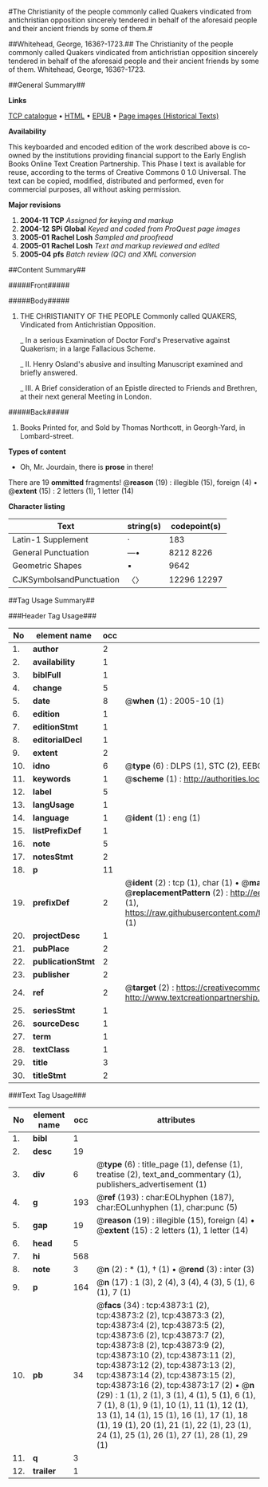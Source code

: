#The Christianity of the people commonly called Quakers vindicated from antichristian opposition sincerely tendered in behalf of the aforesaid people and their ancient friends by some of them.#

##Whitehead, George, 1636?-1723.##
The Christianity of the people commonly called Quakers vindicated from antichristian opposition sincerely tendered in behalf of the aforesaid people and their ancient friends by some of them.
Whitehead, George, 1636?-1723.

##General Summary##

**Links**

[TCP catalogue](http://www.ota.ox.ac.uk/tcp/)  • 
[HTML](http://tei.it.ox.ac.uk/tcp/Texts-HTML/free/A65/A65854.html)  • 
[EPUB](http://tei.it.ox.ac.uk/tcp/Texts-EPUB/free/A65/A65854.epub) • 
[Page images (Historical Texts)](https://data.historicaltexts.jisc.ac.uk/view?pubId=eebo-09638558e&pageId=eebo-09638558e-43873-1)

**Availability**

This keyboarded and encoded edition of the
	       work described above is co-owned by the institutions
	       providing financial support to the Early English Books
	       Online Text Creation Partnership. This Phase I text is
	       available for reuse, according to the terms of Creative
	       Commons 0 1.0 Universal. The text can be copied,
	       modified, distributed and performed, even for
	       commercial purposes, all without asking permission.

**Major revisions**

1. __2004-11__ __TCP__ *Assigned for keying and markup*
1. __2004-12__ __SPi Global__ *Keyed and coded from ProQuest page images*
1. __2005-01__ __Rachel Losh__ *Sampled and proofread*
1. __2005-01__ __Rachel Losh__ *Text and markup reviewed and edited*
1. __2005-04__ __pfs__ *Batch review (QC) and XML conversion*

##Content Summary##

#####Front#####

#####Body#####

1. THE CHRISTIANITY OF THE PEOPLE Commonly called QUAKERS, Vindicated from Antichristian Opposition.

    _ In a serious Examination of Doctor Ford's Preservative against Quakerism; in a large Fallacious Scheme.

    _ II. Henry Osland's abusive and insulting Manuscript examined and briefly answered.

    _ III. A Brief consideration of an Epistle directed to Friends and Brethren, at their next general Meeting in London.

#####Back#####

1. Books Printed for, and Sold by Thomas Northcott, in Georgh-Yard, in Lombard-street.

**Types of content**

  * Oh, Mr. Jourdain, there is **prose** in there!

There are 19 **ommitted** fragments! 
 @__reason__ (19) : illegible (15), foreign (4)  •  @__extent__ (15) : 2 letters (1), 1 letter (14)

**Character listing**


|Text|string(s)|codepoint(s)|
|---|---|---|
|Latin-1 Supplement|·|183|
|General Punctuation|—•|8212 8226|
|Geometric Shapes|▪|9642|
|CJKSymbolsandPunctuation|〈〉|12296 12297|

##Tag Usage Summary##

###Header Tag Usage###

|No|element name|occ|attributes|
|---|---|---|---|
|1.|__author__|2||
|2.|__availability__|1||
|3.|__biblFull__|1||
|4.|__change__|5||
|5.|__date__|8| @__when__ (1) : 2005-10 (1)|
|6.|__edition__|1||
|7.|__editionStmt__|1||
|8.|__editorialDecl__|1||
|9.|__extent__|2||
|10.|__idno__|6| @__type__ (6) : DLPS (1), STC (2), EEBO-CITATION (1), OCLC (1), VID (1)|
|11.|__keywords__|1| @__scheme__ (1) : http://authorities.loc.gov/ (1)|
|12.|__label__|5||
|13.|__langUsage__|1||
|14.|__language__|1| @__ident__ (1) : eng (1)|
|15.|__listPrefixDef__|1||
|16.|__note__|5||
|17.|__notesStmt__|2||
|18.|__p__|11||
|19.|__prefixDef__|2| @__ident__ (2) : tcp (1), char (1)  •  @__matchPattern__ (2) : ([0-9\-]+):([0-9IVX]+) (1), (.+) (1)  •  @__replacementPattern__ (2) : http://eebo.chadwyck.com/downloadtiff?vid=$1&page=$2 (1), https://raw.githubusercontent.com/textcreationpartnership/Texts/master/tcpchars.xml#$1 (1)|
|20.|__projectDesc__|1||
|21.|__pubPlace__|2||
|22.|__publicationStmt__|2||
|23.|__publisher__|2||
|24.|__ref__|2| @__target__ (2) : https://creativecommons.org/publicdomain/zero/1.0/ (1), http://www.textcreationpartnership.org/docs/. (1)|
|25.|__seriesStmt__|1||
|26.|__sourceDesc__|1||
|27.|__term__|1||
|28.|__textClass__|1||
|29.|__title__|3||
|30.|__titleStmt__|2||


###Text Tag Usage###

|No|element name|occ|attributes|
|---|---|---|---|
|1.|__bibl__|1||
|2.|__desc__|19||
|3.|__div__|6| @__type__ (6) : title_page (1), defense (1), treatise (2), text_and_commentary (1), publishers_advertisement (1)|
|4.|__g__|193| @__ref__ (193) : char:EOLhyphen (187), char:EOLunhyphen (1), char:punc (5)|
|5.|__gap__|19| @__reason__ (19) : illegible (15), foreign (4)  •  @__extent__ (15) : 2 letters (1), 1 letter (14)|
|6.|__head__|5||
|7.|__hi__|568||
|8.|__note__|3| @__n__ (2) : * (1), † (1)  •  @__rend__ (3) : inter (3)|
|9.|__p__|164| @__n__ (17) : 1 (3), 2 (4), 3 (4), 4 (3), 5 (1), 6 (1), 7 (1)|
|10.|__pb__|34| @__facs__ (34) : tcp:43873:1 (2), tcp:43873:2 (2), tcp:43873:3 (2), tcp:43873:4 (2), tcp:43873:5 (2), tcp:43873:6 (2), tcp:43873:7 (2), tcp:43873:8 (2), tcp:43873:9 (2), tcp:43873:10 (2), tcp:43873:11 (2), tcp:43873:12 (2), tcp:43873:13 (2), tcp:43873:14 (2), tcp:43873:15 (2), tcp:43873:16 (2), tcp:43873:17 (2)  •  @__n__ (29) : 1 (1), 2 (1), 3 (1), 4 (1), 5 (1), 6 (1), 7 (1), 8 (1), 9 (1), 10 (1), 11 (1), 12 (1), 13 (1), 14 (1), 15 (1), 16 (1), 17 (1), 18 (1), 19 (1), 20 (1), 21 (1), 22 (1), 23 (1), 24 (1), 25 (1), 26 (1), 27 (1), 28 (1), 29 (1)|
|11.|__q__|3||
|12.|__trailer__|1||
